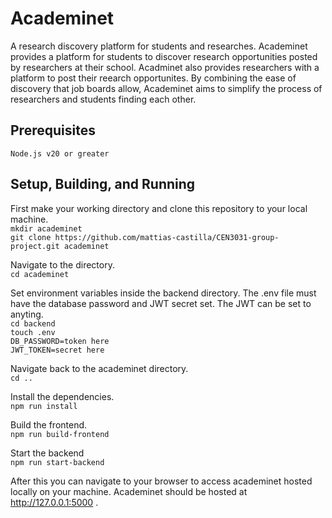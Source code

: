 # Academinet
A research discovery platform for students and researches. Academinet provides a platform for students to discover research opportunities posted by researchers at their school. Acadminet also provides researchers with a platform to post their reearch opportunites. By combining the ease of discovery that job boards allow, Academinet aims to simplify the process of researchers and students finding each other. 
## Prerequisites 
` Node.js v20 or greater  ` 
## Setup, Building, and Running
First make your working directory and clone this repository to your local machine. \
`mkdir academinet`\
`git clone https://github.com/mattias-castilla/CEN3031-group-project.git academinet `

Navigate to the directory. \
`cd academinet`

Set environment variables inside the backend directory. The .env file must have the database password and JWT secret set. The JWT can be set to anyting. \
` cd backend ` \
` touch .env `\
` DB_PASSWORD=token here `\
` JWT_TOKEN=secret here ` 

Navigate back to the academinet directory. \
` cd .. `

Install the dependencies. \
`npm run install`

Build the frontend. \
`npm run build-frontend`

Start the backend \
`npm run start-backend`

After this you can navigate to your browser to access academinet hosted locally on your machine. Academinet should be hosted at http://127.0.0.1:5000 .


